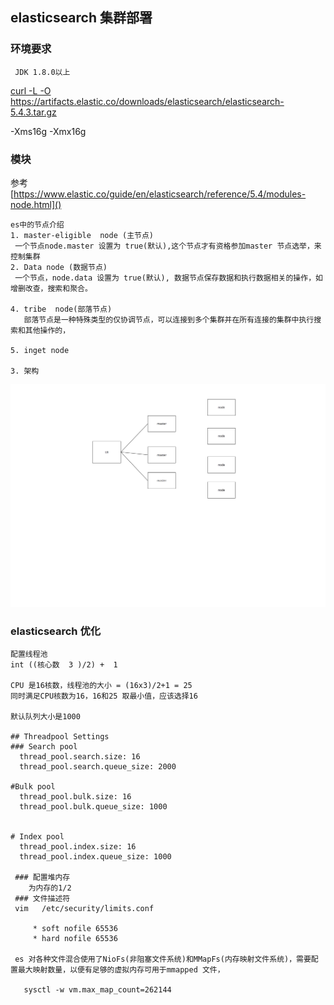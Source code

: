 ## elasticsearch 集群部署

### 环境要求
     JDK 1.8.0以上
   [curl -L -O https://artifacts.elastic.co/downloads/elasticsearch/elasticsearch-5.4.3.tar.gz
]()
           
        

-Xms16g
-Xmx16g




### 模块 

  参考 [https://www.elastic.co/guide/en/elasticsearch/reference/5.4/modules-node.html]()
    
    es中的节点介绍 
    1. master-eligible  node (主节点)
     一个节点node.master 设置为 true(默认),这个节点才有资格参加master 节点选举，来控制集群 
    2. Data node (数据节点)
     一个节点，node.data 设置为 true(默认), 数据节点保存数据和执行数据相关的操作，如增删改查，搜索和聚合。 
    
    4. tribe  node(部落节点)
       部落节点是一种特殊类型的仅协调节点，可以连接到多个集群并在所有连接的集群中执行搜索和其他操作的，       
       
    5. inget node
    
    3. 架构
  ![](image/es.png)
    
    
    
    
### elasticsearch 优化
     
    配置线程池 
    int ((核心数  3 )/2) +  1  
    
    CPU 是16核数，线程池的大小 = (16x3)/2+1 = 25 
    同时满足CPU核数为16，16和25 取最小值，应该选择16 
    
    默认队列大小是1000 
    
    ## Threadpool Settings
    ### Search pool
      thread_pool.search.size: 16
      thread_pool.search.queue_size: 2000

    #Bulk pool
      thread_pool.bulk.size: 16
      thread_pool.bulk.queue_size: 1000
    
    
    # Index pool
      thread_pool.index.size: 16
      thread_pool.index.queue_size: 1000
     
     ### 配置堆内存 
        为内存的1/2  
     ### 文件描述符
     vim   /etc/security/limits.conf  
     
         * soft nofile 65536
         * hard nofile 65536
     
     es 对各种文件混合使用了NioFs(非阻塞文件系统)和MMapFs(内存映射文件系统)，需要配置最大映射数量，以便有足够的虚拟内存可用于mmapped 文件，
     
       sysctl -w vm.max_map_count=262144    
    
    
     
    
    
    
    
    
    
    
    
    
    
      
    
    
    
    
    
    
    
    
    
    
    
    
    
    
    
    
    
    
    
    
    
    
    
    
    
    
    
    
    
    
    
    
    
    
    
    
    
    
    
    
    
    
    
    
    
    
    
    
      
     